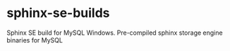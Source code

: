 # sphinx-se-builds

Sphinx SE build for MySQL Windows. Pre-compiled sphinx storage engine binaries for MySQL
